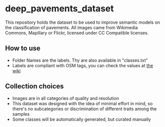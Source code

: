 # deep_pavements_dataset

This repository holds the dataset to be used to improve semantic models on the classification of pavements. All images came from Wikimedia Commons, Mapillary or Flickr, licensed under CC Compatible licenses.

## How to use

- Folder Names are the labels. Thy are also available in "classes.txt"
- Labels are compliant with OSM tags, you can check the values at [the wiki](https://wiki.openstreetmap.org/wiki/Key:surface)

## Collection choices

- Images are in all categories of quality and resolution
- This dataset was designed with the idea of minimal effort in mind, so there's no subcategories or discrimination of different traits among the samples
- Some classes will be automatically generated, but curated manually
